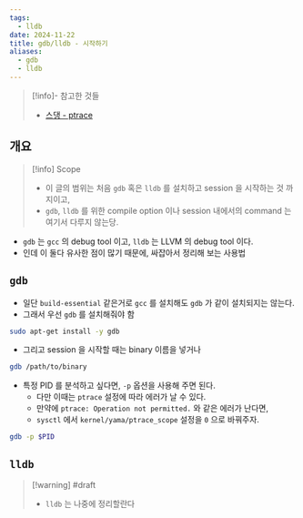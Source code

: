```yaml
---
tags:
  - lldb
date: 2024-11-22
title: gdb/lldb - 시작하기
aliases:
  - gdb
  - lldb
---
```

> [!info]- 참고한 것들
> - [스댕 - ptrace](https://stackoverflow.com/a/32274645)

## 개요

> [!info] Scope
> - 이 글의 범위는 처음 `gdb` 혹은 `lldb` 를 설치하고 session 을 시작하는 것 까지이고,
> - `gdb`, `lldb` 를 위한 compile option 이나 session 내에서의 command 는 여기서 다루지 않는당.

- `gdb` 는 `gcc` 의 debug tool 이고, `lldb` 는 LLVM 의 debug tool 이다.
- 인데 이 둘다 유사한 점이 많기 때문에, 싸잡아서 정리해 보는 사용법

## `gdb`

- 일단 `build-essential` 같은거로 `gcc` 를 설치해도 `gdb` 가 같이 설치되지는 않는다.
- 그래서 우선 `gdb` 를 설치해줘야 함

```bash
sudo apt-get install -y gdb
```

- 그리고 session 을 시작할 때는 binary 이름을 넣거나

```bash
gdb /path/to/binary
```

- 특정 PID 를 분석하고 싶다면, `-p` 옵션을 사용해 주면 된다.
	- 다만 이때는 `ptrace` 설정에 따라 에러가 날 수 있다.
	- 만약에 `ptrace: Operation not permitted.` 와 같은 에러가 난다면,
	- `sysctl` 에서 `kernel/yama/ptrace_scope` 설정을 `0` 으로 바꿔주자.

```bash
gdb -p $PID
```

## `lldb`

> [!warning] #draft 
> - `lldb` 는 나중에 정리할란다